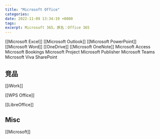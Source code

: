 ```yaml
---
title: "Microsoft Office"
categories: 
date: 2022-11-09 13:34:19 +0800
tags: 
excerpt: Microsoft 365，原名：Office 365
---
```



[[Microsoft Excel]]
[[Microsoft Outlook]]
[[Microsoft PowerPoint]]
[[Microsoft Word]]
[[OneDrive]]
[[Microsoft OneNote]]
Microsoft Access
Microsoft Bookings
Microsoft Project
Microsoft Publisher
Microsoft Teams
Microsoft Viva
SharePoint

## 竞品

[[iWork]]

[[WPS Office]]

[[LibreOffice]]



## Misc

[[Microsoft]]
